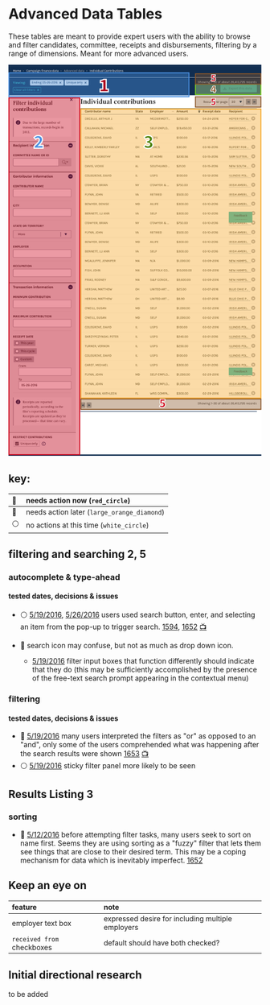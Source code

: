 # Advanced Data Tables

These tables are meant to provide expert users with the ability to browse and filter candidates, committee, receipts and disbursements, filtering by a range of dimensions. Meant for more advanced users.

![Image of data tables](assets/advanced-data-tables-key.png)

## key:

:red_circle:           | needs action now (`red_circle`)
:--------------------- | :------------------------------------------
:large_orange_diamond: | needs action later (`large_orange_diamond`)
:white_circle:         | no actions at this time (`white_circle`)

## filtering and searching 2, 5

### autocomplete & type-ahead

#### tested dates, decisions & issues

- :white_circle: [5/19/2016](https://github.com/18F/FEC/blob/master/test_scripts/2016-5-19.md), [5/26/2016](https://github.com/18F/FEC/blob/master/test_scripts/2016-5-26.md) users used search button, enter, and selecting an item from the pop-up to trigger search. [1594](https://github.com/18F/openFEC/issues/1594), [1652](https://github.com/18F/openFEC/issues/1652) [:tv:](assets/right_to_rise.gif)
- :large_orange_diamond: search icon may confuse, but not as much as drop down icon.

  - [5/19/2016](https://github.com/18F/FEC/blob/master/test_scripts/2016-5-19.md) filter input boxes that function differently should indicate that they do (this may be sufficiently accomplished by the presence of the free-text search prompt appearing in the contextual menu)

### filtering

#### tested dates, decisions & issues

- :red_circle: [5/19/2016](https://github.com/18F/FEC/blob/master/test_scripts/2016-5-19.md) many users interpreted the filters as "or" as opposed to an "and", only some of the users comprehended what was happening after the search results were shown [1653](https://github.com/18F/openFEC/issues/1653) [:tv:](assets/gates-sample.gif)
- :white_circle: [5/19/2016](https://github.com/18F/FEC/blob/master/test_scripts/2016-5-19.md) sticky filter panel more likely to be seen

## Results Listing 3

### sorting

- :large_orange_diamond: [5/12/2016]() before attempting filter tasks, many users seek to sort on name first. Seems they are using sorting as a "fuzzy" filter that lets them see things that are close to their desired term. This may be a coping mechanism for data which is inevitably imperfect. [1652](https://github.com/18F/openFEC/issues/1652)

## Keep an eye on

feature                    | note
:------------------------- | :------------------------------------------------
employer text box          | expressed desire for including multiple employers
`received from` checkboxes | default should have both checked?

## Initial directional research

to be added
